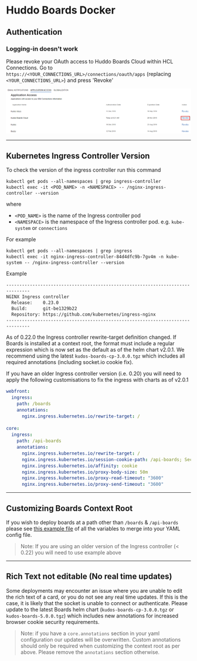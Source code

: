 # Huddo Boards Docker

## Authentication

### Logging-in doesn't work

Please revoke your OAuth access to Huddo Boards Cloud within HCL Connections.
Go to `https://<YOUR_CONNECTIONS_URL>/connections/oauth/apps` (replacing `<YOUR_CONNECTIONS_URL>`) and press 'Revoke'

![Application Access](/assets/connections/application-access.png)

---

## Kubernetes Ingress Controller Version

To check the version of the ingress controller run this command

    kubectl get pods --all-namespaces | grep ingress-controller
    kubectl exec -it <POD_NAME> -n <NAMESPACE> -- /nginx-ingress-controller --version

where

- `<POD_NAME>` is the name of the Ingress controller pod
- `<NAMESPACE>` is the namespace of the Ingress controller pod. e.g. `kube-system` or `connections`

For example

    kubectl get pods --all-namespaces | grep ingress
    kubectl exec -it nginx-ingress-controller-84d4dfc9b-7gv4m -n kube-system -- /nginx-ingress-controller --version

Example

    -------------------------------------------------------------------------------
    NGINX Ingress controller
      Release:    0.23.0
      Build:      git-be1329b22
      Repository: https://github.com/kubernetes/ingress-nginx
    -------------------------------------------------------------------------------

As of 0.22.0 the Ingress controller rewrite-target definition changed. If Boards is installed at a context root, the format must include a regular expression which is now set as the default as of the helm chart v2.0.1.  We recommend using the latest `kudos-boards-cp-3.0.0.tgz` which includes all required annotations (including socket.io cookie fix).

If you have an older Ingress controller version (i.e. 0.20) you will need to apply the following customisations to fix the ingress with charts as of v2.0.1

```yaml
webfront:
  ingress:
    path: /boards
    annotations:
      nginx.ingress.kubernetes.io/rewrite-target: /

core:
  ingress:
    path: /api-boards
    annotations:
      nginx.ingress.kubernetes.io/rewrite-target: /
      nginx.ingress.kubernetes.io/session-cookie-path: /api-boards; Secure
      nginx.ingress.kubernetes.io/affinity: cookie
      nginx.ingress.kubernetes.io/proxy-body-size: 50m
      nginx.ingress.kubernetes.io/proxy-read-timeout: "3600"
      nginx.ingress.kubernetes.io/proxy-send-timeout: "3600"
```

---

## Customizing Boards Context Root

If you wish to deploy boards at a path other than `/boards` & `/api-boards` please see [this example file](/assets/config/kubernetes/custom-context-root.yaml) of all the variables to merge into your YAML config file.

> Note: If you are using an older version of the Ingress controller (< 0.22) you will need to use example above

---

## Rich Text not editable (No real time updates)

Some deployments may encounter an issue where you are unable to edit the rich text of a card, or you do not see any real time updates.  If this is the case, it is likely that the socket is unable to connect or authenticate. Please update to the latest Boards helm chart (`kudos-boards-cp-3.0.0.tgz` or `kudos-boards-5.0.0.tgz`) which includes new annotations for increased browser cookie security requirements.

> Note: if you have a `core.annotations` section in your yaml configuration our updates will be overwritten. Custom annotations should only be required when customizing the context root as per above. Please remove the `annotations` section otherwise.

